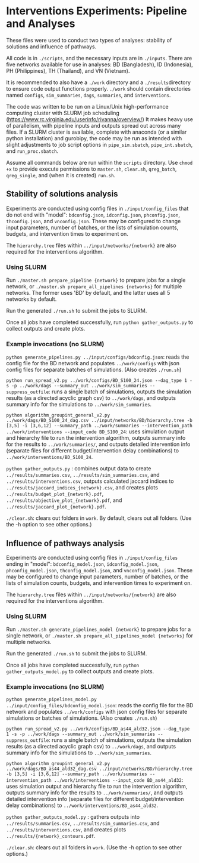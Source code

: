 # Interventions Experiments: Pipeline and Analyses

These files were used to conduct two types of analyses: stability of solutions and influence of pathways.

All code is in `./scripts`, and the necessary inputs are in `./inputs`. There are five networks available for use in analyses: BD (Bangladesh), ID (Indonesia), PH (Philippines), TH (Thailand), and VN (Vietnam).

It is recommended to also have a `./work` directory and a `./results`directory to ensure code output functions properly. `./work` should contain directories named `configs`, `sim_summaries`, `dags`, `summaries`, and `interventions`.

The code was written to be run on a Linux/Unix high-performance computing cluster with SLURM job scheduling (https://www.rc.virginia.edu/userinfo/rivanna/overview/) It makes heavy use of parallelism, with pipeline inputs and outputs spread out across many files. If a SLURM cluster is available, complete with anaconda (or a similar python installation) and gurobipy, the code may be run as intended with slight adjustments to job script options in `pipe_sim.sbatch`, `pipe_int.sbatch`, and `run_proc.sbatch`.

Assume all commands below are run within the `scripts` directory. Use `chmod +x` to provide execute permissions to `master.sh`, `clear.sh`, `qreg_batch`, `qreg_single`, and (when it is created) `run.sh`.

## Stability of solutions analysis

Experiments are conducted using config files in `./input/config_files` that do not end with "model":  `bdconfig.json`, `idconfig.json`, `phconfig.json`, `thconfig.json`, and `vnconfig.json`. These may be configured to change input parameters, number of batches, or the lists of simulation counts, budgets, and intervention times to experiment on.

The `hierarchy.tree` files within `../input/networks/{network}` are also required for the interventions algorithm.

### Using SLURM

Run `./master.sh prepare_pipeline {network}` to prepare jobs for a single network, or `./master.sh prepare_all_pipelines {networks}` for multiple networks. The former uses 'BD' by default, and the latter uses all 5 networks by default.

Run the generated `./run.sh` to submit the jobs to SLURM.

Once all jobs have completed successfully, run `python gather_outputs.py` to collect outputs and create plots.

### Example invocations (no SLURM)

`python generate_pipelines.py ../input/configs/bdconfig.json`: reads the config file for the BD network and populates `../work/configs` with json config files for separate batches of simulations. (Also creates `./run.sh`)

`python run_spread_v2.py ../work/configs/BD_S100_24.json --dag_type 1 -s -p ../work/dags --summary_out ../work/sim_summaries --suppress_outfile`: runs a single batch of simulations, outputs the simulation results (as a directed acyclic graph csv) to `../work/dags`, and outputs summary info for the simulations to `../work/sim_summaries`.

`python algorithm_groupint_general_v2.py ../work/dags/BD_S100_24_dag.csv ../input/networks/BD/hierarchy.tree -b [3,5] -i [3,6,12] --summary_path ../work/summaries --intervention_path ../work/interventions --input_code BD_S100_24`: uses simulation output and hierarchy file to run the intervention algorithm, outputs summary info for the results to `../work/summaries/`, and outputs detailed intervention info (separate files for different budget/intervention delay combinations) to `../work/interventions/BD_S100_24`.

`python gather_outputs.py` : combines output data to create `../results/summaries.csv`, `../results/sim_summaries.csv`, and `../results/interventions.csv`, outputs calculated jaccard indices to `../results/jaccard_indices_{network}.csv`, and creates plots `../results/budget_plot_{network}.pdf`, `../results/objective_plot_{network}.pdf`, and `../results/jaccard_plot_{network}.pdf`.

`./clear.sh`: clears out folders in `work`. By default, clears out all folders. (Use the -h option to see other options.)

## Influence of pathways analysis

Experiments are conducted using config files in `./input/config_files` ending in "model": `bdconfig_model.json`, `idconfig_model.json`, `phconfig_model.json`, `thconfig_model.json`, and `vnconfig_model.json`. These may be configured to change input parameters, number of batches, or the lists of simulation counts, budgets, and intervention times to experiment on.

The `hierarchy.tree` files within `../input/networks/{network}` are also required for the interventions algorithm.

### Using SLURM

Run `./master.sh generate_pipelines_model {network}` to prepare jobs for a single network, or `./master.sh prepare_all_pipelines_model {networks}` for multiple networks.

Run the generated `./run.sh` to submit the jobs to SLURM.

Once all jobs have completed successfully, run `python gather_outputs_model.py` to collect outputs and create plots.

### Example invocations (no SLURM)

`python generate_pipelines_model.py ../input/config_files/bdconfig_model.json`: reads the config file for the BD network and populates `../work/configs` with json config files for separate simulations or batches of simulations. (Also creates `./run.sh`)

`python run_spread_v2.py ../work/configs/BD_as44_ald32.json --dag_type 1 -s -p ../work/dags --summary_out ../work/sim_summaries --suppress_outfile`: runs a single batch of simulations, outputs the simulation results (as a directed acyclic graph csv) to `../work/dags`, and outputs summary info for the simulations to `../work/sim_summaries`.

`python algorithm_groupint_general_v2.py ../work/dags/BD_as44_ald32_dag.csv ../input/networks/BD/hierarchy.tree -b [3,5] -i [3,6,12] --summary_path ../work/summaries --intervention_path ../work/interventions --input_code BD_as44_ald32`: uses simulation output and hierarchy file to run the intervention algorithm, outputs summary info for the results to `../work/summaries/`, and outputs detailed intervention info (separate files for different budget/intervention delay combinations) to `../work/interventions/BD_as44_ald32`.

`python gather_outputs_model.py` : gathers outputs into `../results/summaries.csv`, `../results/sim_summaries.csv`, and `../results/interventions.csv`, and creates plots `../results/{network}_contours.pdf`.

`./clear.sh`: clears out all folders in `work`. (Use the -h option to see other options.)

### 
